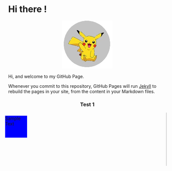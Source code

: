 # Hi there !

<p align="center">
  <img src="https://raw.githubusercontent.com/jamiejonna28/jamiejonna28.github.io/main/hi.jpg" />
</p>

Hi, and welcome to my GitHub Page.

Whenever you commit to this repository, GitHub Pages will run [Jekyll](https://jekyllrb.com/) to rebuild the pages in your site, from the content in your Markdown files.

<center><h3>Test 1</h3></center>
<div class = "test">
  <div class = "testin">Sample Text</div>
</div>

<style>
  .test
  {
    width: 100%;
    height: 150px;
    box-shadow: 1px 0px 0px #A9A9A9;
    float: right;
    padding: 10px;
  }
  .testin
  {
    width: 70px;
    height: 70px;
    background-color: blue;
    float: left;
  }
</style>
